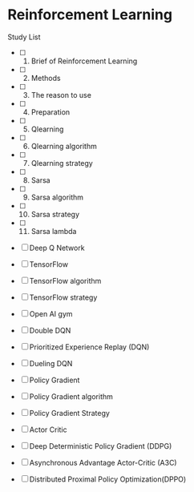 # Reinforcement Learning

Study List
- [ ] 1. Brief of Reinforcement Learning
- [ ] 2. Methods
- [ ] 3. The reason to use
- [ ] 4. Preparation

- [ ] 5. Qlearning
- [ ] 6. Qlearning algorithm
- [ ] 7. Qlearning strategy

- [ ] 8. Sarsa
- [ ] 9. Sarsa algorithm
- [ ] 10. Sarsa strategy
- [ ] 11. Sarsa lambda

- [ ] Deep Q Network
- [ ] TensorFlow
- [ ] TensorFlow algorithm
- [ ] TensorFlow strategy
- [ ] Open AI gym
- [ ] Double DQN
- [ ] Prioritized Experience Replay (DQN)
- [ ] Dueling DQN 

- [ ] Policy Gradient
- [ ] Policy Gradient algorithm
- [ ] Policy Gradient Strategy

- [ ] Actor Critic
- [ ] Deep Deterministic Policy Gradient (DDPG)
- [ ] Asynchronous Advantage Actor-Critic (A3C)
- [ ] Distributed Proximal Policy Optimization(DPPO) 